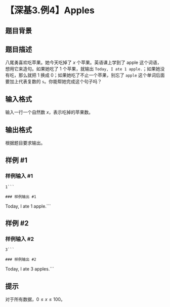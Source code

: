 # 【深基3.例4】Apples

## 题目背景



## 题目描述

八尾勇喜欢吃苹果。她今天吃掉了 $x$ 个苹果。英语课上学到了 apple 这个词语，想用它来造句。如果她吃了 1 个苹果，就输出 `Today, I ate 1 apple.`；如果她没有吃，那么就把 1 换成 0；如果她吃了不止一个苹果，别忘了 `apple` 这个单词后面要加上代表复数的 `s`。你能帮她完成这个句子吗？

## 输入格式

输入一行一个自然数 $x$，表示吃掉的苹果数。

## 输出格式

根据题目要求输出。

## 样例 #1

### 样例输入 #1
```
1```

### 样例输出 #1

```
Today, I ate 1 apple.```

## 样例 #2

### 样例输入 #2
```
3```

### 样例输出 #2

```
Today, I ate 3 apples.```

## 提示

对于所有数据，$0\le x \le 100$。
